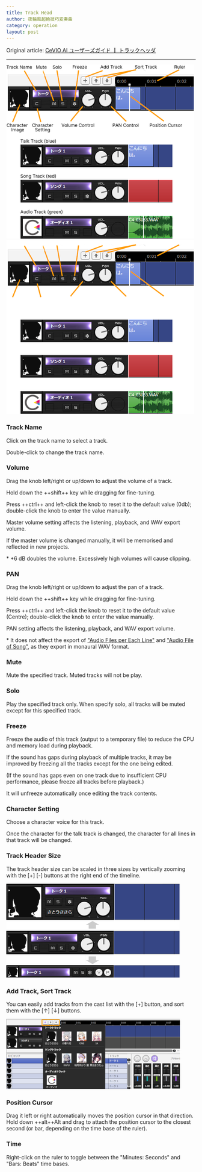 ```yaml
---
title: Track Head
author: 夜輪風超絶技巧変奏曲
category: operation
layout: post
---
```

Original article: [CeVIO AI ユーザーズガイド ┃ トラックヘッダ](https://cevio.jp/guide/cevio_ai/operation/trackhead/)

---

![track head](images/trackhead_1.png#only-light)
![track head](images/trackhead_1_dark.png#only-dark)

### Track Name

Click on the track name to select a track.

Double-click to change the track name.

### Volume

Drag the knob left/right or up/down to adjust the volume of a track.

Hold down the ++shift++ key while dragging for fine-tuning.

Press ++ctrl++ and left-click the knob to reset it to the default value (0db); double-click the knob to enter the value manually.

Master volume setting affects the listening, playback, and WAV export volume.

If the master volume is changed manually, it will be memorised and reflected in new projects.

\* +6 dB doubles the volume. Excessively high volumes will cause clipping.

### PAN

Drag the knob left/right or up/down to adjust the pan of a track.

Hold down the ++shift++ key while dragging for fine-tuning.

Press ++ctrl++ and left-click the knob to reset it to the default value (Centre); double-click the knob to enter the value manually.

PAN setting affects the listening, playback, and WAV export volume.

\* It does not affect the export of ["Audio Files per Each Line"](../menu#audio-files-per-each-line) and ["Audio File of Song"](../menu#audio-file-of-song), as they export in monaural WAV format.

### Mute

Mute the specified track. Muted tracks will not be play.

### Solo

Play the specified track only. When specify solo, all tracks will be muted except for this specified track.

### Freeze

Freeze the audio of this track (output to a temporary file) to reduce the CPU and memory load during playback.

If the sound has gaps during playback of multiple tracks, it may be improved by freezing all the tracks except for the one being edited.

(If the sound has gaps even on one track due to insufficient CPU performance, please freeze all tracks before playback.)

It will unfreeze automatically once editing the track contents.

### Character Setting

Choose a character voice for this track.

Once the character for the talk track is changed, the character for all lines in that track will be changed.

### Track Header Size

The track header size can be scaled in three sizes by vertically zooming with the [+] [-] buttons at the right end of the timeline.

![track head zoom](images/trackhead_2.png)

### Add Track, Sort Track

You can easily add tracks from the cast list with the [+] button, and sort them with the [↑] [↓] buttons.

![cast list](images/trackhead_3.png)

### Position Cursor

Drag it left or right automatically moves the position cursor in that direction. Hold down ++alt++Alt and drag to attach the position cursor to the closest second (or bar, depending on the time base of the ruler).

### Time

Right-click on the ruler to toggle between the "Minutes: Seconds" and "Bars: Beats" time bases.

